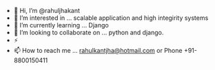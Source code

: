 - 👋 Hi, I’m @rahuljhakant
- 👀 I’m interested in ... scalable application and high integirity systems
- 🌱 I’m currently learning ... Django
- 💞️ I’m looking to collaborate on ... python and django.
- ⚡ 
- 📫 How to reach me ... rahulkantjha@hotmail.com or Phone +91-8800150411

<!---
rahuljhakant/rahuljhakant is a ✨ special ✨ repository because its `README.md` (this file) appears on your GitHub profile.
You can click the Preview link to take a look at your changes.
--->
